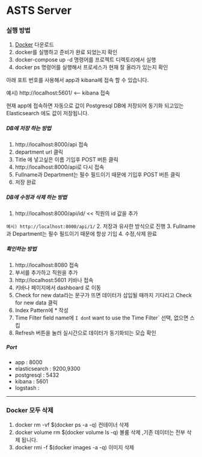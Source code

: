 # ASTS Server

### 실행 방법

1. [Docker](https://docs.docker.com/docker-for-windows/install/) 다운로드 
2. docker를 실행하고 준비가 완료 되었는지 확인
3. docker-compose up -d 명령어를 프로젝트 디렉토리에서 실행
4. docker ps 명령어를 실행해서 프로세스가 현재 잘 올라가 있는지 확인

아래 포트 번호를 사용해서 app과 kibana에 접속 할 수 있습니다.

예시) http://localhost:5601/ <-- kibana 접속

현재 app에 접속하면 자동으로 값이 Postgresql DB에 저장되어 동기화 되고있는 Elasticsearch 에도 값이 저장됩니다. 

##### DB에 저장 하는 방법
1. http://localhost:8000/api 접속
2. department url 클릭
3. Title 에 넣고싶은 이름 기입후 POST 버튼 클릭
4. http://localhost:8000/api로 다시 접속
5. Fullname과 Department는 필수 필드이기 때문에 기입후 POST 버튼 클릭
6. 저장 완료

##### DB에 수정과 삭제 하는 방법
1. http://localhost:8000/api/id/  << 직원의 id 값을 추가

`예시) http://localhost:8000/api/1/` 
2. 저장과 유사한 방식으로 진행
3. Fullname 과 Department는 필수 필드이기 때문에 항상 기입
4. 수정,삭제 완료

##### 확인하는 방법
1. http://localhost:8080 접속
2. 부서를 추가하고 직원을 추가
3. http://localhost:5601 키바나 접속
4. 키바나 페이지에서 dashboard 로 이동
5. Check for new data라는 문구가 뜨면 데이터가 삽입될 때까지 기다리고 Check for new data 클릭
6. Index Pattern에 * 작성
7. Time Filter field name에 `I don`t want to use the Time Filter` 선택, 없으면 스킵
8. Refresh 버튼을 눌러 실시간으로 데이터가 동기화되는 모습 확인


##### Port
* app : 8000
* elasticsearch : 9200,9300
* postgresql : 5432
* kibana : 5601
* logstash : 

---
### Docker 모두 삭제

1. docker rm -vf $(docker ps -a -q) 컨테이너 삭제
2. docker volume rm $(docker volume ls -q) 볼륨 삭제 ,기존 데이터는 전부 삭제 됩니다.
3. docker rmi -f $(docker images -a -q) 이미지 삭제


